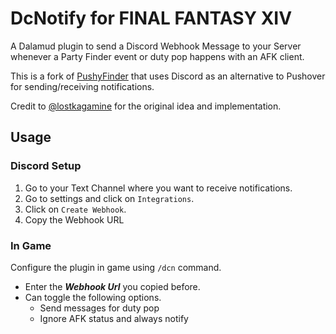 # DcNotify for FINAL FANTASY XIV
A Dalamud plugin to send a Discord Webhook Message to your Server whenever a Party Finder event or duty pop happens with an AFK client.

This is a fork of [PushyFinder](https://github.com/lostkagamine/PushyFinder) that uses Discord as an alternative to Pushover for sending/receiving notifications.

Credit to [@lostkagamine](https://github.com/lostkagamine/) for the original idea and implementation.

## Usage

### Discord Setup
1. Go to your Text Channel where you want to receive notifications.
2. Go to settings and click on `Integrations`.
3. Click on `Create Webhook`.
4. Copy the Webhook URL

### In Game
Configure the plugin in game using `/dcn` command.  
  - Enter the ***Webhook Url*** you copied before. 
  - Can toggle the following options.
      - Send messages for duty pop
      - Ignore AFK status and always notify
